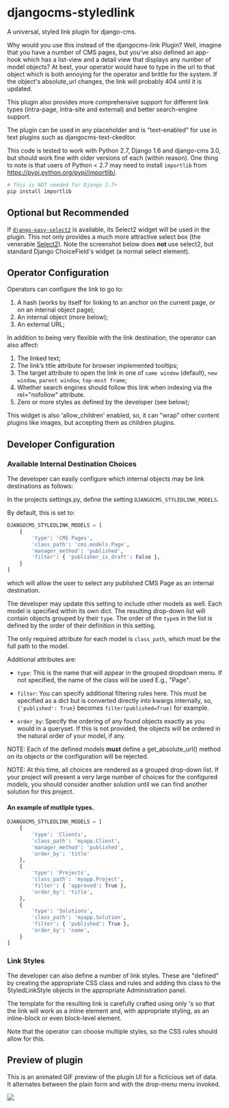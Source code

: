 # djangocms-styledlink

A universal, styled link plugin for django-cms.

Why would you use this instead of the djangocms-link Plugin? Well, imagine
that you have a number of CMS pages, but you've also defined an app-hook which
has a list-view and a detail view that displays any number of model objects?
At best, your operator would have to type in the url to that object which is
both annoying for the operator and brittle for the system. If the object's
absolute_url changes, the link will probably 404 until it is updated.

This plugin also provides more comprehensive support for different link types
(intra-page, intra-site and external) and better search-engine support.

The plugin can be used in any placeholder and is "text-enabled" for use in
text plugins such as djangocms-text-ckeditor.

This code is tested to work with Python 2.7, Django 1.6 and django-cms 3.0,
but should work fine with older versions of each (within reason). One thing to
note is that users of Python < 2.7 may need to install `importlib` from
https://pypi.python.org/pypi/importlib/.

```` python
# This is NOT needed for Django 2.7+
pip install importlib
````

Optional but Recommended
------------------------

If [`django-easy-select2`](https://github.com/asyncee/django-easy-select2) is
available, its Select2 widget will be used in the plugin. This not only
provides a much more attractive select box (the venerable
[Select2](http://ivaynberg.github.io/select2/)). Note the screenshot below
does **not** use select2, but standard Django ChoiceField's widget (a normal
select element).


## Operator Configuration

Operators can configure the link to go to:

1.   A hash (works by itself for linking to an anchor on the current page, or
     on an internal object page);
2.   An internal object (more below);
3.   An external URL;

In addition to being very flexible with the link destination, the operator can
also affect:

1.   The linked text;
2.   The link’s title attribute for browser implemented tooltips;
3.   The target attribute to open the link in one of `same window` (default),
     `new window`, `parent window`, `top-most frame`;
4.   Whether search engines should follow this link when indexing via the
     rel="nofollow" attribute.
5.   Zero or more styles as defined by the developer (see below);

This widget is also 'allow_children' enabled, so, it can "wrap" other content
plugins like images, but accepting them as children plugins.

## Developer Configuration

### Available Internal Destination Choices

The developer can easily configure which internal objects may be link
destinations as follows:

In the projects settings.py, define the setting `DJANGOCMS_STYLEDLINK_MODELS`.

By default, this is set to:

```` python
DJANGOCMS_STYLEDLINK_MODELS = [
    {
        'type': 'CMS Pages',
        'class_path': 'cms.models.Page',
        'manager_method': 'published',
        'filter': { 'publisher_is_draft': False },
    }
]
````

which will allow the user to select any published CMS Page as an internal
destination.

The developer may update this setting to include other models as well. Each
model is specified within its own dict.  The resulting drop-down list will
contain objects grouped by their `type`.  The order of the `type`s in the list
is defined by the order of their definition in this setting.

The only required attribute for each model is `class_path`, which must be the
full path to the model.

Additional attributes are:

* `type`: This is the name that will appear in the grouped dropdown menu. If
not specified, the name of the class will be used E.g., "Page".

* `filter`: You can specify additional filtering rules here. This must be
specified as a dict but is converted directly into kwargs internally, so,
`{'published': True}` becomes `filter(published=True)` for example.

* `order_by`: Specify the ordering of any found objects exactly as you would
in a queryset. If this is not provided, the objects will be ordered in the
natural order of your model, if any.


NOTE: Each of the defined models **must** define a get_absolute_url() method
on its objects or the configuration will be rejected.

NOTE: At this time, all choices are rendered as a grouped drop-down list. If
your project will present a very large number of choices for the configured
models, you should consider another solution until we can find another
solution for this project.


#### An example of mutliple types.

```` python
DJANGOCMS_STYLEDLINK_MODELS = [
    {
        'type': 'Clients',
        'class_path': 'myapp.Client',
        'manager_method': 'published',
        'order_by': 'title'
    },
    {
        'type': 'Projects',
        'class_path': 'myapp.Project',
        'filter': { 'approved': True },
        'order_by': 'title',
    },
    {
        'type': 'Solutions',
        'class_path': 'myapp.Solution',
        'filter': { 'published': True },
        'order_by': 'name',
    }
]

````


### Link Styles

The developer can also define a number of link styles. These are "defined" by
creating the appropriate CSS class and rules and adding this class to the
StyledLinkStyle objects in the appropriate Administration panel.

The template for the resulting link is carefully crafted using only <span>'s
so that the link will work as a inline element and, with appropriate styling,
as an inline-block or even block-level element.

Note that the operator can choose multiple styles, so the CSS rules should
allow for this.


## Preview of plugin

This is an animated GIF preview of the plugin UI for a ficticious set of data.
It alternates between the plain form and with the drop-menu menu invoked.

![](repo_images/djangocms_styledlink-preview.gif?raw=true)

